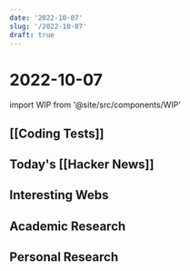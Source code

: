 ```yaml
---
date: '2022-10-07'
slug: '/2022-10-07'
draft: true
---
```


# 2022-10-07

import WIP from '@site/src/components/WIP'

<WIP />

## [[Coding Tests]]

## Today's [[Hacker News]]

## Interesting Webs

## Academic Research

## Personal Research
